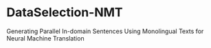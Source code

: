 # DataSelection-NMT
Generating Parallel In-domain Sentences Using Monolingual Texts for Neural Machine Translation
